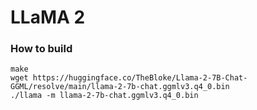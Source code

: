 # LLaMA 2

### How to build

```
make
wget https://huggingface.co/TheBloke/Llama-2-7B-Chat-GGML/resolve/main/llama-2-7b-chat.ggmlv3.q4_0.bin
./llama -m llama-2-7b-chat.ggmlv3.q4_0.bin
```

